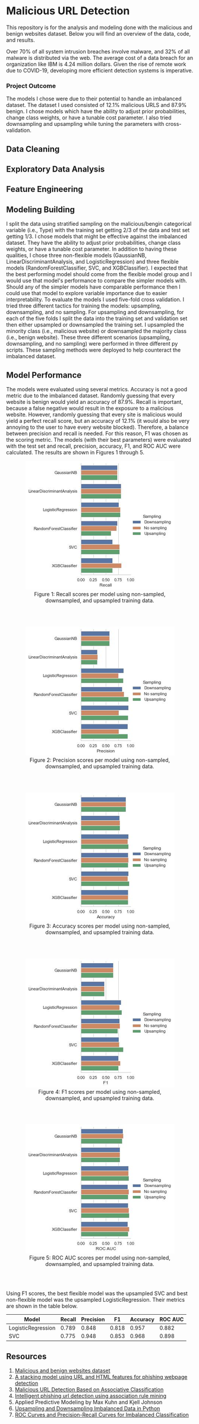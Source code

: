 # Malicious URL Detection

This repository is for the analysis and modeling done with the malicious and benign websites dataset. Below you will find an overview of the data, code, and results.

Over 70% of all system intrusion breaches involve malware, and 32% of all malware is distributed via the web. The average cost of a data breach for an organization like IBM is 4.24 million dollars. Given the rise of remote work due to COVID-19, developing more efficient detection systems is imperative.

### Project Outcome

The models I chose were due to their potential to handle an imbalanced dataset. The dataset I used consisted of 12.1% malicious URLS and 87.9% benign. I chose models which have the ability to adjust prior probabilities, change class weights, or have a tunable cost parameter. I also tried downsampling and upsampling while tuning the parameters with cross-validation.

## Data Cleaning

## Exploratory Data Analysis

## Feature Engineering

## Modeling Building

I split the data using stratified sampling on the malicious/bengin categorical variable (i.e., Type) with the training set getting 2/3 of the data and test set getting 1/3. I chose models that might be effective against the imbalanced dataset. They have the ability to adjust prior probabilities, change class weights, or have a tunable cost parameter. In addition to having these qualities, I chose three non-flexible models (GaussianNB, LinearDiscriminantAnalysis, and LogisticRegression) and three flexible models (RandomForestClassifier, SVC, and XGBClassifier). I expected that the best performing model should come from the flexible model group and I would use that model's performance to compare the simpler models with. Should any of the simpler models have comparable performance then I could use that model to explore variable importance due to easier interpretability. To evaluate the models I used five-fold cross validation. I tried three different tactics for training the models: upsampling, downsampling, and no sampling. For upsampling and downsampling, for each of the five folds I split the data into the training set and validation set then either upsampled or downsampled the training set. I upsampled the minority class (i.e., malicious website) or downsampled the majority class (i.e., benign website). These three different scenarios (upsampling, downsampling, and no sampling) were performed in three different py scripts. These sampling methods were deployed to help counteract the imbalanced dataset.

## Model Performance

The models were evaluated using several metrics. Accuracy is not a good metric due to the imbalanced dataset. Randomly guessing that every website is benign would yield an accuracy of 87.9%. Recall is important, because a false negative would result in the exposure to a malicious website. However, randomly guessing that every site is malicious would yield a perfect recall score, but an accuracy of 12.1% (it would also be very annoying to the user to have every website blocked). Therefore, a balance between precision and recall is needed. For this reason, F1 was chosen as the scoring metric. The models (with their best parameters) were evaluated with the test set and recall, precision, accuracy, F1, and ROC AUC were calculated. The results are shown in Figures 1 through 5.

<div align="center">
<figure>
<img src="output/modeling/model_comparison/catplot_model_Recall.jpg"><br/>
  <figcaption>Figure 1: Recall scores per model using non-sampled, downsampled, and upsampled training data.</figcaption>
</figure>
<br/><br/>
</div>

<div align="center">
<figure>
<img src="output/modeling/model_comparison/catplot_model_Precision.jpg"><br/>
  <figcaption>Figure 2: Precision scores per model using non-sampled, downsampled, and upsampled training data.</figcaption>
</figure>
<br/><br/>
</div>

<div align="center">
<figure>
<img src="output/modeling/model_comparison/catplot_model_Accuracy.jpg"><br/>
  <figcaption>Figure 3: Accuracy scores per model using non-sampled, downsampled, and upsampled training data.</figcaption>
</figure>
<br/><br/>
</div>

<div align="center">
<figure>
<img src="output/modeling/model_comparison/catplot_model_F1.jpg"><br/>
  <figcaption>Figure 4: F1 scores per model using non-sampled, downsampled, and upsampled training data.</figcaption>
</figure>
<br/><br/>
</div>

<div align="center">
<figure>
<img src="output/modeling/model_comparison/catplot_model_ROC AUC.jpg"><br/>
  <figcaption>Figure 5: ROC AUC scores per model using non-sampled, downsampled, and upsampled training data.</figcaption>
</figure>
<br/><br/>
</div>

Using F1 scores, the best flexible model was the upsampled SVC and best non-flexible model was the upsampled LogisticRegression. Their metrics are shown in the table below.

| Model              | Recall      | Precision   | F1          | Accuracy    | ROC AUC     |
|     -----------    | ----------- | ----------- | ----------- | ----------- | ----------- |
| LogisticRegression | 0.789       | 0.848       | 0.818       | 0.957       | 0.882       |
| SVC                | 0.775       | 0.948       | 0.853       | 0.968       | 0.898      |



## Resources

1. [Malicious and benign websites dataset](https://www.kaggle.com/datasets/xwolf12/malicious-and-benign-websites)
2. [A stacking model using URL and HTML features for phishing webpage detection](https://www.sciencedirect.com/science/article/abs/pii/S0167739X1830503X)
3. [Malicious URL Detection Based on Associative Classification](https://www.ncbi.nlm.nih.gov/pmc/articles/PMC7911559/)
4. [Intelligent phishing url detection using association rule mining](https://hcis-journal.springeropen.com/articles/10.1186/s13673-016-0064-3#:~:text=(4)-,Association%20rule%20mining%20to%20detect%20phishing%20URL,when%20a%20user%20accesses%20it.)
5. Applied Predictive Modeling by Max Kuhn and Kjell Johnson
6. [Upsampling and Downsampling Imbalanced Data in Python](https://wellsr.com/python/upsampling-and-downsampling-imbalanced-data-in-python/)
7. [ROC Curves and Precision-Recall Curves for Imbalanced Classification](https://machinelearningmastery.com/roc-curves-and-precision-recall-curves-for-imbalanced-classification/)
